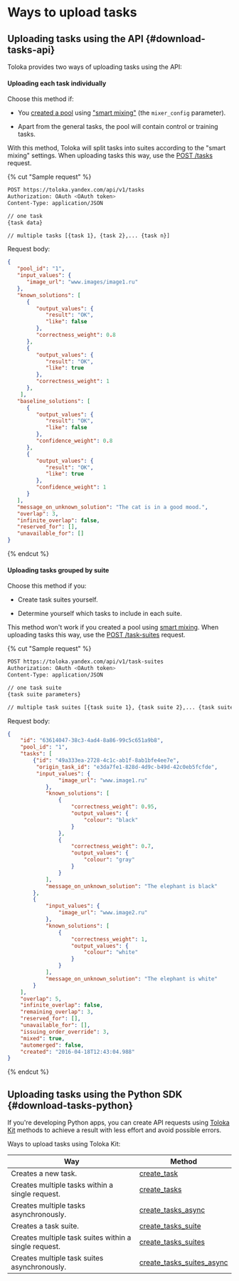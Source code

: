 # Ways to upload tasks

## Uploading tasks using the API {#download-tasks-api}

Toloka provides two ways of uploading tasks using the API:

#### Uploading each task individually

Choose this method if:

- You [created a pool](create-pool.md) using ["smart mixing"](https://toloka.ai/docs/guide/concepts/distribute-tasks-by-pages.html?lang=en#distribute-tasks-by-pages__smart-mixing) (the `mixer_config` parameter).

- Apart from the general tasks, the pool will contain control or training tasks.

With this method, Toloka will split tasks into suites according to the "smart mixing" settings. When uploading tasks this way, use the [POST /tasks](create-task.md) request.

{% cut "Sample request" %}

```bash
POST https://toloka.yandex.com/api/v1/tasks
Authorization: OAuth <OAuth token>
Content-Type: application/JSON

// one task
{task data}

// multiple tasks [{task 1}, {task 2},... {task n}]
```

Request body:

```json
{
   "pool_id": "1",
   "input_values": {
      "image_url": "www.images/image1.ru"
   },
   "known_solutions": [
      {
         "output_values": {
            "result": "OK",
            "like": false
         },
         "correctness_weight": 0.8
      },
      {
         "output_values": {
            "result": "OK",
            "like": true
         },
         "correctness_weight": 1
      },
    ],
   "baseline_solutions": [
      {
         "output_values": {
            "result": "OK",
            "like": false
         },
         "confidence_weight": 0.8
      },
      {
         "output_values": {
            "result": "OK",
            "like": true
         },
         "confidence_weight": 1
      }
   ],
   "message_on_unknown_solution": "The cat is in a good mood.",
   "overlap": 3,
   "infinite_overlap": false,
   "reserved_for": [],
   "unavailable_for": []
}
```

{% endcut %}

#### Uploading tasks grouped by suite

Choose this method if you:

- Create task suites yourself.

- Determine yourself which tasks to include in each suite.


This method won't work if you created a pool using [smart mixing](https://toloka.ai/docs/guide/concepts/distribute-tasks-by-pages.html?lang=en#distribute-tasks-by-pages__smart-mixing). When uploading tasks this way, use the [POST /task-suites](create-task-suite.md) request.


{% cut "Sample request" %}

```bash
POST https://toloka.yandex.com/api/v1/task-suites
Authorization: OAuth <OAuth token>
Content-Type: application/JSON

// one task suite
{task suite parameters}

// multiple task suites [{task suite 1}, {task suite 2},... {task suite N}]
```

Request body:

```json
{
    "id": "63614047-38c3-4ad4-8a86-99c5c651a9b8",
    "pool_id": "1",
    "tasks": [
        {"id": "49a333ea-2728-4c1c-ab1f-8ab1bfe4ee7e",
         "origin_task_id": "e3da7fe1-828d-4d9c-b49d-42c0eb5fcfde",
         "input_values": {
                "image_url": "www.image1.ru"
            },
            "known_solutions": [
                {
                    "correctness_weight": 0.95,
                    "output_values": {
                        "colour": "black"
                    }
                },
                {
                    "correctness_weight": 0.7,
                    "output_values": {
                        "colour": "gray"
                    }
                }
            ],
            "message_on_unknown_solution": "The elephant is black"
        },
        {
            "input_values": {
                "image_url": "www.image2.ru"
            },
            "known_solutions": [
                {
                    "correctness_weight": 1,
                    "output_values": {
                        "colour": "white"
                    }
                }
            ],
            "message_on_unknown_solution": "The elephant is white"
        }
    ],
    "overlap": 5,
    "infinite_overlap": false,
    "remaining_overlap": 3,
    "reserved_for": [],
    "unavailable_for": [],
    "issuing_order_override": 3,
    "mixed": true,
    "automerged": false,
    "created": "2016-04-18T12:43:04.988"
}

```

{% endcut %}

## Uploading tasks using the Python SDK {#download-tasks-python}

If you're developing Python apps, you can create API requests using [Toloka Kit](https://toloka.ai/en/docs/toloka-kit/) methods to achieve a result with less effort and avoid possible errors.

Ways to upload tasks using Toloka Kit:

Way | Method
----- | -----
Creates a new task. | [create_task](https://toloka.ai/en/docs/toloka-kit/reference/toloka.client.TolokaClient.create_task)
Creates multiple tasks within a single request. | [create_tasks](https://toloka.ai/en/docs/toloka-kit/reference/toloka.client.TolokaClient.create_tasks)
Creates multiple tasks asynchronously. | [create_tasks_async](https://toloka.ai/en/docs/toloka-kit/reference/toloka.client.TolokaClient.create_tasks_async)
Creates a task suite. | [create_tasks_suite](https://toloka.ai/en/docs/toloka-kit/reference/toloka.client.TolokaClient.create_task_suite)
Creates multiple task suites within a single request. | [create_tasks_suites](https://toloka.ai/en/docs/toloka-kit/reference/toloka.client.TolokaClient.create_task_suites)
Creates multiple task suites asynchronously. | [create_tasks_suites_async](https://toloka.ai/en/docs/toloka-kit/reference/toloka.client.TolokaClient.create_task_suites_async)
